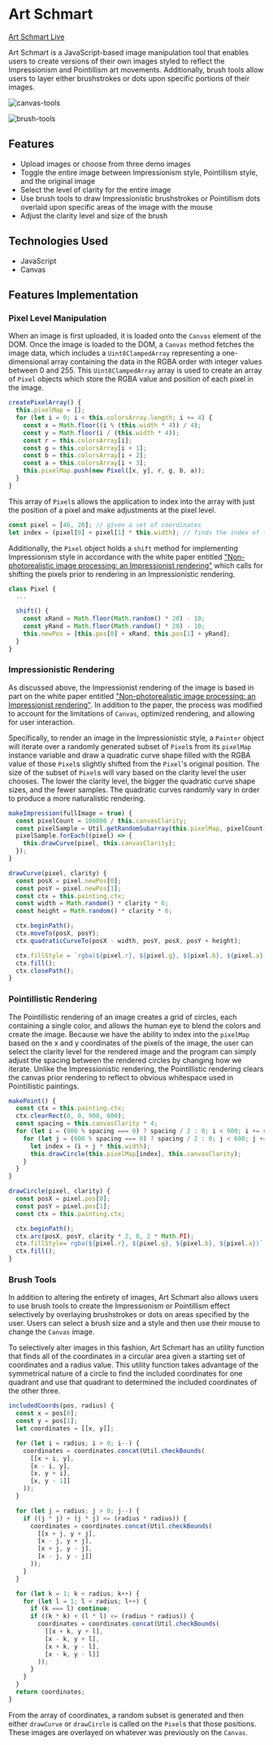 # Art Schmart

[Art Schmart Live](http://amytfang.me/ArtSchmart/)

Art Schmart is a JavaScript-based image manipulation tool that enables users to create versions of their own images styled to reflect the Impressionism and Pointillism art movements.  Additionally, brush tools allow users to layer either brushstrokes or dots upon specific portions of their images.

![canvas-tools](images/canvas-tools.gif)

![brush-tools](images/brush-tools.gif)

## Features

* Upload images or choose from three demo images
* Toggle the entire image between Impressionism style, Pointillism style, and the original image
* Select the level of clarity for the entire image
* Use brush tools to draw Impressionistic brushstrokes or Pointillism dots overlaid upon specific areas of the image with the mouse
* Adjust the clarity level and size of the brush

## Technologies Used

* JavaScript
* Canvas

## Features Implementation

### Pixel Level Manipulation

When an image is first uploaded, it is loaded onto the `Canvas` element of the DOM.  Once the image is loaded to the DOM, a `Canvas` method fetches the image data, which includes a `Uint8ClampedArray` representing a one-dimensional array containing the data in the RGBA order with integer values between 0 and 255.  This `Uint8ClampedArray` array is used to create an array of `Pixel` objects which store the RGBA value and position of each pixel in the image.  

```javascript
createPixelArray() {
  this.pixelMap = [];
  for (let i = 0; i < this.colorsArray.length; i += 4) {
    const x = Math.floor((i % (this.width * 4)) / 4);
    const y = Math.floor(i / (this.width * 4));
    const r = this.colorsArray[i];
    const g = this.colorsArray[i + 1];
    const b = this.colorsArray[i + 2];
    const a = this.colorsArray[i + 3];
    this.pixelMap.push(new Pixel([x, y], r, g, b, a));
  }
}
```

This array of `Pixel`s allows the application to index into the array with just the position of a pixel and make adjustments at the pixel level.  

```javascript
const pixel = [46, 20]; // given a set of coordinates
let index = (pixel[0] + pixel[1] * this.width); // finds the index of the coordinates in the pixelMap
```

Additionally, the `Pixel` object holds a `shift` method for implementing Impressionism style in accordance with the white paper entitled ["Non-photorealistic image processing: an Impressionist rendering"](https://arxiv.org/pdf/0911.4874.pdf) which calls for shifting the pixels prior to rendering in an Impressionistic rendering.  

```javascript
class Pixel {
  ...

  shift() {
    const xRand = Math.floor(Math.random() * 20) - 10;
    const yRand = Math.floor(Math.random() * 20) - 10;
    this.newPos = [this.pos[0] + xRand, this.pos[1] + yRand];
  }
}
```

### Impressionistic Rendering

As discussed above, the Impressionist rendering of the image is based in part on the white paper entitled ["Non-photorealistic image processing: an Impressionist rendering"](https://arxiv.org/pdf/0911.4874.pdf).  In addition to the paper, the process was modified to account for the limitations of `Canvas`, optimized rendering, and allowing for user interaction.

Specifically, to render an image in the Impressionistic style, a `Painter` object will iterate over a randomly generated subset of `Pixel`s from its `pixelMap` instance variable and draw a quadratic curve shape filled with the RGBA value of those `Pixel`s slightly shifted from the `Pixel`'s original position.  The size of the subset of `Pixel`s will vary based on the clarity level the user chooses.  The lower the clarity level, the bigger the quadratic curve shape sizes, and the fewer samples.  The quadratic curves randomly vary in order to produce a more naturalistic rendering.

```javascript
makeImpression(fullImage = true) {
  const pixelCount = 100000 / this.canvasClarity;
  const pixelSample = Util.getRandomSubarray(this.pixelMap, pixelCount);
  pixelSample.forEach((pixel) => {
    this.drawCurve(pixel, this.canvasClarity);
  });
}

drawCurve(pixel, clarity) {
  const posX = pixel.newPos[0];
  const posY = pixel.newPos[1];
  const ctx = this.painting.ctx;
  const width = Math.random() * clarity * 6;
  const height = Math.random() * clarity * 6;

  ctx.beginPath();
  ctx.moveTo(posX, posY);
  ctx.quadraticCurveTo(posX - width, posY, posX, posY + height);

  ctx.fillStyle = `rgba(${pixel.r}, ${pixel.g}, ${pixel.b}, ${pixel.a})`;
  ctx.fill();
  ctx.closePath();
}
```

### Pointillistic Rendering

The Pointillistic rendering of an image creates a grid of circles, each containing a single color, and allows the human eye to blend the colors and create the image.  Because we have the ability to index into the `pixelMap` based on the x and y coordinates of the pixels of the image, the user can select the clarity level for the rendered image and the program can simply adjust the spacing between the rendered circles by changing how we iterate.  Unlike the Impressionistic rendering, the Pointillistic rendering clears the canvas prior rendering to reflect to obvious whitespace used in Pointillistic paintings.

```javascript
makePoint() {
  const ctx = this.painting.ctx;
  ctx.clearRect(0, 0, 900, 600);
  const spacing = this.canvasClarity * 4;
  for (let i = (900 % spacing === 0) ? spacing / 2 : 0; i < 900; i += spacing) {
    for (let j = (600 % spacing === 0) ? spacing / 2 : 0; j < 600; j += spacing) {
      let index = (i + j * this.width);
      this.drawCircle(this.pixelMap[index], this.canvasClarity);
    }
  }
}

drawCircle(pixel, clarity) {
  const posX = pixel.pos[0];
  const posY = pixel.pos[1];
  const ctx = this.painting.ctx;

  ctx.beginPath();
  ctx.arc(posX, posY, clarity * 2, 0, 2 * Math.PI);
  ctx.fillStyle=`rgba(${pixel.r}, ${pixel.g}, ${pixel.b}, ${pixel.a})`;
  ctx.fill();
}
```

### Brush Tools

In addition to altering the entirety of images, Art Schmart also allows users to use brush tools to create the Impressionism or Pointillism effect selectively by overlaying brushstrokes or dots on areas specified by the user. Users can select a brush size and a style and then use their mouse to change the `Canvas` image.  

To selectively alter images in this fashion, Art Schmart has an utility function that finds all of the coordinates in a circular area given a starting set of coordinates and a radius value.  This utility function takes advantage of the symmetrical nature of a circle to find the included coordinates for one quadrant and use that quadrant to determined the included coordinates of the other three.  

```javascript
includedCoords(pos, radius) {
  const x = pos[0];
  const y = pos[1];
  let coordinates = [[x, y]];

  for (let i = radius; i > 0; i--) {
    coordinates = coordinates.concat(Util.checkBounds(
      [[x + i, y],
      [x - i, y],
      [x, y + i],
      [x, y - 1]]
    ));
  }

  for (let j = radius; j > 0; j--) {
    if ((j * j) + (j * j) <= (radius * radius)) {
      coordinates = coordinates.concat(Util.checkBounds(
        [[x + j, y + j],
        [x - j, y + j],
        [x + j, y - j],
        [x - j, y - j]]
      ));
    }
  }

  for (let k = 1; k < radius; k++) {
    for (let l = 1; l < radius; l++) {
      if (k === l) continue;
      if ((k * k) + (l * l) <= (radius * radius)) {
        coordinates = coordinates.concat(Util.checkBounds(
          [[x + k, y + l],
          [x - k, y + l],
          [x + k, y - l],
          [x - k, y - l]]
        ));
      }
    }
  }
  return coordinates;
}
```

From the array of coordinates, a random subset is generated and then either `drawCurve` or `drawCircle` is called on the `Pixel`s that those positions.  These images are overlayed on whatever was previously on the `Canvas`.  
